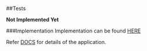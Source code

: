 ##Tests

__Not Implemented Yet__


###Implementation
Implementation can be found [HERE](../app/)


Refer [DOCS](../docs/) for details of the application.
